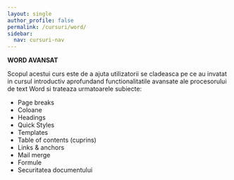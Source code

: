 ```yaml
---
layout: single
author_profile: false
permalink: /cursuri/word/
sidebar:
  nav: cursuri-nav
---
```

**WORD AVANSAT**

Scopul acestui curs este de a ajuta utilizatorii se cladeasca pe ce au invatat in cursul introductiv aprofundand functionalitatile avansate ale procesorului de text Word si trateaza urmatoarele subiecte:
* Page breaks
* Coloane
* Headings
* Quick Styles
* Templates
* Table of contents (cuprins)
* Links & anchors
* Mail merge
* Formule
* Securitatea documentului 
